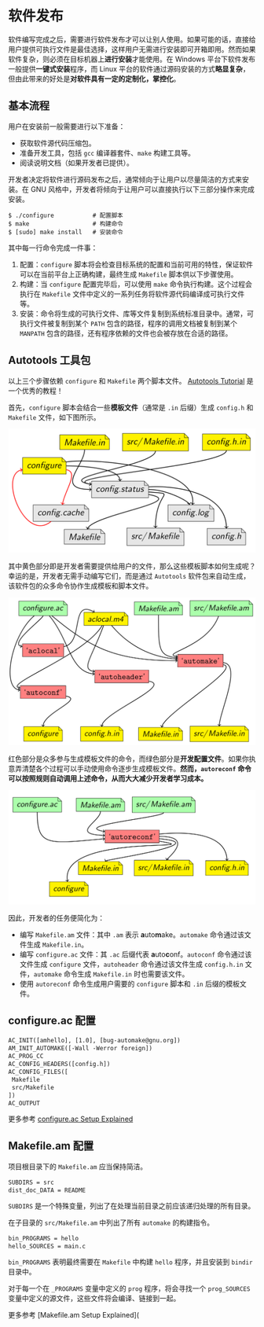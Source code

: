 # 软件发布

软件编写完成之后，需要进行软件发布才可以让别人使用。如果可能的话，直接给用户提供可执行文件是最佳选择，这样用户无需进行安装即可开箱即用。然而如果软件复杂，则必须在目标机器上**进行安装**才能使用。在 Windows 平台下软件发布一般提供**一键式安装**程序，而 Linux 平台的软件通过源码安装的方式**略显复杂**，但由此带来的好处是**对软件具有一定的定制化，掌控化**。

## 基本流程

用户在安装前一般需要进行以下准备：

- 获取软件源代码压缩包。
- 准备开发工具，包括  `gcc` 编译器套件、`make` 构建工具等。
- 阅读说明文档（如果开发者已提供）。

开发者决定将软件进行源码发布之后，通常倾向于让用户以尽量简洁的方式来安装。在 GNU 风格中，开发者将倾向于让用户可以直接执行以下三部分操作来完成安装。

```shell
$ ./configure			# 配置脚本
$ make					# 构建命令
$ [sudo] make install	# 安装命令
```

其中每一行命令完成一件事：

1. 配置：`configure` 脚本将会检查目标系统的配置和当前可用的特性，保证软件可以在当前平台上正确构建，最终生成 `Makefile` 脚本供以下步骤使用。
2. 构建：当 `configure` 配置完毕后，可以使用 `make` 命令执行构建。这个过程会执行在 `Makefile` 文件中定义的一系列任务将软件源代码编译成可执行文件等。
3. 安装：命令将生成的可执行文件、库等文件复制到系统标准目录中。通常，可执行文件被复制到某个 `PATH` 包含的路径，程序的调用文档被复制到某个 `MANPATH` 包含的路径，还有程序依赖的文件也会被存放在合适的路径。

## Autotools 工具包

以上三个步骤依赖 `configure` 和 `Makefile` 两个脚本文件。 [Autotools Tutorial](https://www.lrde.epita.fr/~adl/autotools.html) 是一个优秀的教程！

首先，`configure` 脚本会结合一些**模板文件**（通常是 `.in` 后缀）生成 `config.h` 和 `Makefile` 文件，如下图所示。

![config-process](distribution.assets/config-process.png)

其中黄色部分即是开发者需要提供给用户的文件，那么这些模板脚本如何生成呢？幸运的是，开发者无需手动编写它们，而是通过 `Autotools` 软件包来自动生成，该软件包的众多命令协作生成模板和脚本文件。

![autoreconf-real](distribution.assets/autoreconf-real.png)

红色部分是众多参与生成模板文件的命令，而绿色部分是**开发配置文件**。如果你执意弄清楚各个过程可以手动使用命令逐步生成模板文件。**然而，`autoreconf` 命令可以按照规则自动调用上述命令，从而大大减少开发者学习成本。**

![autoreconf](distribution.assets/autoreconf.png)

因此，开发者的任务便简化为：

- 编写 `Makefile.am` 文件：其中 `.am` 表示 **a**uto**m**ake。`automake` 命令通过该文件生成 `Makefile.in`。
- 编写 `configure.ac` 文件：其 `.ac` 后缀代表 **a**uto**c**onf。`autoconf` 命令通过该文件生成 `configure` 文件，`autoheader` 命令通过该文件生成 `config.h.in` 文件，`automake` 命令生成 `Makefile.in` 时也需要该文件。
- 使用 `autoreconf` 命令生成用户需要的 `configure` 脚本和 `.in` 后缀的模板文件。

## configure.ac 配置

```
AC_INIT([amhello], [1.0], [bug-automake@gnu.org])
AM_INIT_AUTOMAKE([-Wall -Werror foreign])
AC_PROG_CC
AC_CONFIG_HEADERS([config.h])
AC_CONFIG_FILES([
 Makefile
 src/Makefile
])
AC_OUTPUT
```

更多参考 [configure.ac Setup Explained](https://www.gnu.org/software/automake/manual/html_node/amhello_0027s-configure_002eac-Setup-Explained.html)

## Makefile.am 配置

项目根目录下的 `Makefile.am` 应当保持简洁。

```
SUBDIRS = src
dist_doc_DATA = README
```

`SUBDIRS` 是一个特殊变量，列出了在处理当前目录之前应该递归处理的所有目录。

在子目录的 `src/Makefile.am` 中列出了所有 `automake` 的构建指令。

```
bin_PROGRAMS = hello
hello_SOURCES = main.c
```

`bin_PROGRAMS` 表明最终需要在 `Makefile` 中构建 `hello` 程序，并且安装到 `bindir` 目录中。

对于每一个在 `_PROGRAMS` 变量中定义的 `prog` 程序，将会寻找一个 `prog_SOURCES` 变量中定义的源文件，这些文件将会编译、链接到一起。 

更多参考 [Makefile.am Setup Explained](